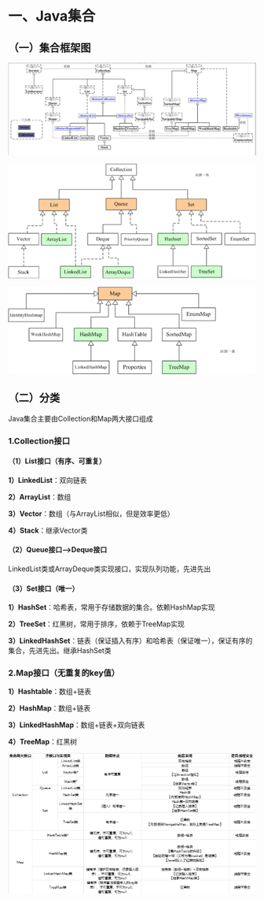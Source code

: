 # 一、Java集合

## （一）集合框架图

![image-20211209163307132](https://raw.githubusercontent.com/LSC-cong/Bolg/main/cloudimages/202112091633212.png)

![img](https://raw.githubusercontent.com/LSC-cong/Bolg/main/cloudimages/202112101020674.png)

![img](https://raw.githubusercontent.com/LSC-cong/Bolg/main/cloudimages/202112101020827.png)

## （二）分类

Java集合主要由Collection和Map两大接口组成

### 1.Collection接口

#### （1）List接口（有序、可重复）

**1）LinkedList**：双向链表

**2）ArrayList**：数组

**3）Vector**：数组（与ArrayList相似，但是效率更低）

**4）Stack**：继承Vector类

#### （2）Queue接口-->Deque接口

LinkedList类或ArrayDeque类实现接口，实现队列功能，先进先出

#### （3）Set接口（唯一）

**1）HashSet**：哈希表，常用于存储数据的集合。依赖HashMap实现

**2）TreeSet**：红黑树，常用于排序，依赖于TreeMap实现

**3）LinkedHashSet**：链表（保证插入有序）和哈希表（保证唯一），保证有序的集合，先进先出。继承HashSet类

### 2.Map接口（无重复的key值）

**1）Hashtable**：数组+链表

**2）HashMap**：数组+链表

**3）LinkedHashMap**：数组+链表+双向链表

**4）TreeMap**：红黑树

![image-20211210103450632](https://raw.githubusercontent.com/LSC-cong/Bolg/main/cloudimages/202112101034665.png)

